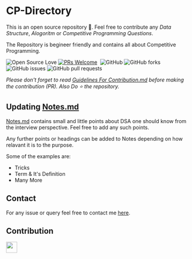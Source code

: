 # CP-Directory

This is an open source repository 🌱. Feel free to contribute any *Data Structure*, *Alogoritm* or *Competitive Programming Questions*.

The Repository is begineer friendly and contains all about Competitive Programming.

![Open Source Love](https://img.shields.io/badge/Open%20Source-%E2%9D%A4-red.svg?style=flat)
[![PRs Welcome](https://img.shields.io/badge/PRs-welcome-brightgreen.svg?style=flat)](https://github.com/himakhaitan/CP-Directory)&nbsp;
![GitHub](https://img.shields.io/github/license/himakhaitan/CP-Directory.svg?style=flat)
![GitHub forks](https://img.shields.io/github/forks/himakhaitan/CP-Directory.svg?style=flat)
![GitHub issues](https://img.shields.io/github/issues/himakhaitan/CP-Directory.svg?style=flat)
![GitHub pull requests](https://img.shields.io/github/issues-pr/himakhaitan/CP-Directory.svg?style=flat)

*Please don't forget to read [Guidelines For Contribution.md](https://github.com/himakhaitan/CP-Directory/blob/main/Guidelines%20For%20Contribution.md) before making the contribution (PR). Also Do ⭐ the repository.*

## Updating [Notes.md](https://github.com/himakhaitan/CP-Directory/blob/main/Notes.md)

[Notes.md](https://github.com/himakhaitan/CP-Directory/blob/main/Notes.md) contains small and little points about DSA one should know from the interview perspective. Feel free to add any such points.

Any further points or headings can be added to Notes depending on how relavant it is to the purpose.

Some of the examples are:

- Tricks
- Term & It's Definition
- Many More

## Contact

For any issue or query feel free to contact me [here](https://www.linkedin.com/in/himanshu-khaitan-431666204/).

## Contribution

<img height="30" src="https://contrib.rocks/image?repo=himakhaitan/CP-Directory" />
